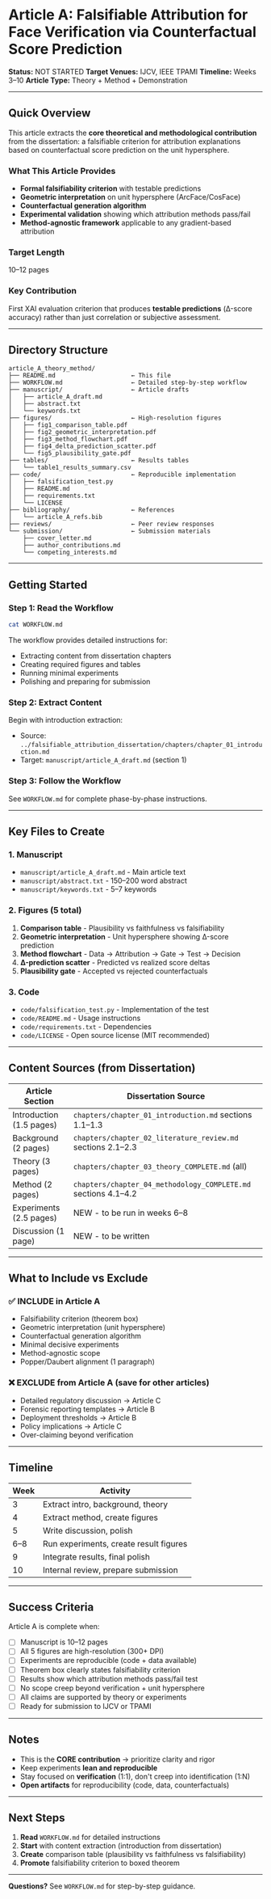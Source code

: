 # Article A: Falsifiable Attribution for Face Verification via Counterfactual Score Prediction

**Status:** NOT STARTED
**Target Venues:** IJCV, IEEE TPAMI
**Timeline:** Weeks 3–10
**Article Type:** Theory + Method + Demonstration

---

## Quick Overview

This article extracts the **core theoretical and methodological contribution** from the dissertation: a falsifiable criterion for attribution explanations based on counterfactual score prediction on the unit hypersphere.

### What This Article Provides

- **Formal falsifiability criterion** with testable predictions
- **Geometric interpretation** on unit hypersphere (ArcFace/CosFace)
- **Counterfactual generation algorithm**
- **Experimental validation** showing which attribution methods pass/fail
- **Method-agnostic framework** applicable to any gradient-based attribution

### Target Length
10–12 pages

### Key Contribution
First XAI evaluation criterion that produces **testable predictions** (Δ-score accuracy) rather than just correlation or subjective assessment.

---

## Directory Structure

```
article_A_theory_method/
├── README.md                     ← This file
├── WORKFLOW.md                   ← Detailed step-by-step workflow
├── manuscript/                   ← Article drafts
│   ├── article_A_draft.md
│   ├── abstract.txt
│   └── keywords.txt
├── figures/                      ← High-resolution figures
│   ├── fig1_comparison_table.pdf
│   ├── fig2_geometric_interpretation.pdf
│   ├── fig3_method_flowchart.pdf
│   ├── fig4_delta_prediction_scatter.pdf
│   └── fig5_plausibility_gate.pdf
├── tables/                       ← Results tables
│   └── table1_results_summary.csv
├── code/                         ← Reproducible implementation
│   ├── falsification_test.py
│   ├── README.md
│   ├── requirements.txt
│   └── LICENSE
├── bibliography/                 ← References
│   └── article_A_refs.bib
├── reviews/                      ← Peer review responses
└── submission/                   ← Submission materials
    ├── cover_letter.md
    ├── author_contributions.md
    └── competing_interests.md
```

---

## Getting Started

### Step 1: Read the Workflow
```bash
cat WORKFLOW.md
```

The workflow provides detailed instructions for:
- Extracting content from dissertation chapters
- Creating required figures and tables
- Running minimal experiments
- Polishing and preparing for submission

### Step 2: Extract Content
Begin with introduction extraction:
- Source: `../falsifiable_attribution_dissertation/chapters/chapter_01_introduction.md`
- Target: `manuscript/article_A_draft.md` (section 1)

### Step 3: Follow the Workflow
See `WORKFLOW.md` for complete phase-by-phase instructions.

---

## Key Files to Create

### 1. Manuscript
- `manuscript/article_A_draft.md` - Main article text
- `manuscript/abstract.txt` - 150–200 word abstract
- `manuscript/keywords.txt` - 5–7 keywords

### 2. Figures (5 total)
1. **Comparison table** - Plausibility vs faithfulness vs falsifiability
2. **Geometric interpretation** - Unit hypersphere showing Δ-score prediction
3. **Method flowchart** - Data → Attribution → Gate → Test → Decision
4. **Δ-prediction scatter** - Predicted vs realized score deltas
5. **Plausibility gate** - Accepted vs rejected counterfactuals

### 3. Code
- `code/falsification_test.py` - Implementation of the test
- `code/README.md` - Usage instructions
- `code/requirements.txt` - Dependencies
- `code/LICENSE` - Open source license (MIT recommended)

---

## Content Sources (from Dissertation)

| Article Section | Dissertation Source |
|----------------|---------------------|
| Introduction (1.5 pages) | `chapters/chapter_01_introduction.md` sections 1.1–1.3 |
| Background (2 pages) | `chapters/chapter_02_literature_review.md` sections 2.1–2.3 |
| Theory (3 pages) | `chapters/chapter_03_theory_COMPLETE.md` (all) |
| Method (2 pages) | `chapters/chapter_04_methodology_COMPLETE.md` sections 4.1–4.2 |
| Experiments (2.5 pages) | NEW - to be run in weeks 6–8 |
| Discussion (1 page) | NEW - to be written |

---

## What to Include vs Exclude

### ✅ INCLUDE in Article A
- Falsifiability criterion (theorem box)
- Geometric interpretation (unit hypersphere)
- Counterfactual generation algorithm
- Minimal decisive experiments
- Method-agnostic scope
- Popper/Daubert alignment (1 paragraph)

### ❌ EXCLUDE from Article A (save for other articles)
- Detailed regulatory discussion → Article C
- Forensic reporting templates → Article B
- Deployment thresholds → Article B
- Policy implications → Article C
- Over-claiming beyond verification

---

## Timeline

| Week | Activity |
|------|----------|
| 3 | Extract intro, background, theory |
| 4 | Extract method, create figures |
| 5 | Write discussion, polish |
| 6–8 | Run experiments, create result figures |
| 9 | Integrate results, final polish |
| 10 | Internal review, prepare submission |

---

## Success Criteria

Article A is complete when:

- [ ] Manuscript is 10–12 pages
- [ ] All 5 figures are high-resolution (300+ DPI)
- [ ] Experiments are reproducible (code + data available)
- [ ] Theorem box clearly states falsifiability criterion
- [ ] Results show which attribution methods pass/fail test
- [ ] No scope creep beyond verification + unit hypersphere
- [ ] All claims are supported by theory or experiments
- [ ] Ready for submission to IJCV or TPAMI

---

## Notes

- This is the **CORE contribution** → prioritize clarity and rigor
- Keep experiments **lean and reproducible**
- Stay focused on **verification** (1:1), don't creep into identification (1:N)
- **Open artifacts** for reproducibility (code, data, counterfactuals)

---

## Next Steps

1. **Read** `WORKFLOW.md` for detailed instructions
2. **Start** with content extraction (introduction from dissertation)
3. **Create** comparison table (plausibility vs faithfulness vs falsifiability)
4. **Promote** falsifiability criterion to boxed theorem

---

**Questions?** See `WORKFLOW.md` for step-by-step guidance.
